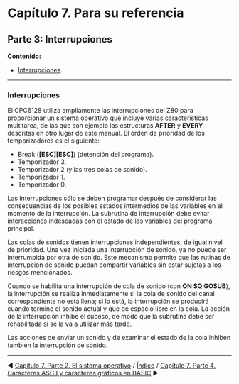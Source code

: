 # Capítulo 7. Para su referencia

## Parte 3: Interrupciones

**Contenido:**
* [Interrupciones](#interrupciones).

***

### Interrupciones

El CPC6128 utiliza ampliamente las interrupciones del Z80 para proporcionar un sistema operativo que incluye varias características multitarea, de las que son ejemplo las estructuras **AFTER** y **EVERY** descritas en otro lugar de este manual. El orden de prioridad de los temporizadores es el siguiente:

* Break (**\[ESC\]\[ESC\]**) (detención del programa).
* Temporizador 3.
* Temporizador 2 (y las tres colas de sonido).
* Temporizador 1.
* Temporizador 0.

Las interrupciones sólo se deben programar después de considerar las consecuencias de los posibles estados intermedios de las variables en el momento de la interrupción. La subrutina de interrupción debe evitar interacciones indeseadas con el estado de las variables del programa principal.

Las colas de sonidos tienen interrupciones independientes, de igual nivel de prioridad. Una vez iniciada una interrupción de sonido, ya no puede ser interrumpida por otra de sonido. Este mecanismo permite que las rutinas de interrupción de sonido puedan compartir variables sin estar sujetas a los riesgos mencionados.

Cuando se habilita una interrupción de cola de sonido (con **ON SQ GOSUB**), la interrupción se realiza inmediatamente si la cola de sonido del canal correspondiente no está llena; si lo está, la interrupción se producirá cuando termine el sonido actual y que de espacio libre en la cola. La acción de la interrupción inhibe el suceso, de modo que la subrutina debe ser rehabilitada si se la va a utilizar más tarde.

Las acciones de enviar un sonido y de examinar el estado de la cola inhiben también la interrupción de sonido.

***

&#9664; [Capítulo 7. Parte 2. El sistema operativo](7.02.-El-sistema-operativo)   /  [Índice](0.03.-Contenido)  /   [Capítulo 7. Parte 4. Caracteres ASCII y caracteres gráficos en BASIC](7.04.-Caracteres-ASCII-y-caracteres-gráficos-en-BASIC) &#9654;